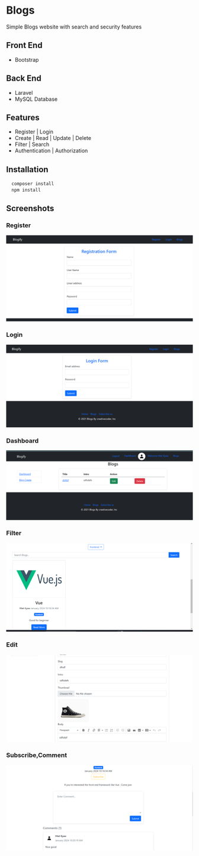 
# Blogs 

Simple Blogs website with search and security features


## Front End

- Bootstrap

## Back End

- Laravel
- MySQL Database

## Features

- Register | Login
- Create | Read | Update | Delete
- Filter | Search
- Authentication | Authorization


## Installation

```bash
  composer install
  npm install
```
    

## Screenshots

### Register
![Register](https://github.com/htetkyawswarlin/laravel_blogs/blob/main/resources/screenshots/register.png?raw=true)

### Login
![Login](https://github.com/htetkyawswarlin/laravel_blogs/blob/main/resources/screenshots/login.png?raw=true)

### Dashboard
![Dashboard](https://github.com/htetkyawswarlin/laravel_blogs/blob/main/resources/screenshots/dashboard.png?raw=true)

### Filter
![Filter](https://github.com/htetkyawswarlin/laravel_blogs/blob/main/resources/screenshots/filter.png?raw=true)

### Edit
![Edit](https://github.com/htetkyawswarlin/laravel_blogs/blob/main/resources/screenshots/edit.png?raw=true)

### Subscribe,Comment
![Subscribe,Comment](https://github.com/htetkyawswarlin/laravel_blogs/blob/main/resources/screenshots/subscribe,comment.png?raw=true)
